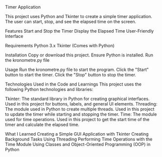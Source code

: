Timer Application

This project uses Python and Tkinter to create a simple timer application. The user can start, stop, and see the elapsed time on the screen.

Features
Start and Stop the Timer
Display the Elapsed Time
User-Friendly Interface

Requirements
Python 3.x
Tkinter (Comes with Python)

Installation
Copy or download this project.
Ensure Python is installed.
Run the kronometre.py file

Usage
Run the kronometre.py file to start the program.
Click the "Start" button to start the timer.
Click the "Stop" button to stop the timer.

Technologies Used in the Code and Learnings
This project uses the following Python technologies and libraries:

Tkinter: The standard library in Python for creating graphical interfaces. Used in this project for buttons, labels, and general UI elements.
Threading: The module used in Python to create multiple threads. Used in this project to update the timer while starting and stopping the timer.
Time: The module used for time operations. Used in this project to get the start time of the timer and calculate the elapsed time.

What I Learned
Creating a Simple GUI Application with Tkinter
Creating Background Tasks Using Threading
Performing Time Operations with the Time Module
Using Classes and Object-Oriented Programming (OOP) in Python
